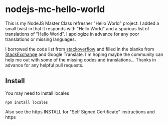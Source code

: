 # nodejs-mc-hello-world

This is my NodeJS Master Class refresher "Hello World" project. I added a small twist in that it responds with "Hello World" and a spurious list of translations of "Hello World". I apologize in advance for any poor translations or missing languages.

I borrowed the code list from [stackoverflow](https://stackoverflow.com/questions/5580876/navigator-language-list-of-all-languages) and filled in the blanks from [StackExchange](https://codegolf.stackexchange.com/questions/146544/hello-world-in-multiple-languages) and Google Translate. I'm hoping maybe the community can help me out with some of the missing codes and translations... Thanks in advance for any helpful pull requests.

## Install

You may need to install locales

```
npm install locales
```

Also see the https INSTALL for "Self Signed Certificate" instructions and https

